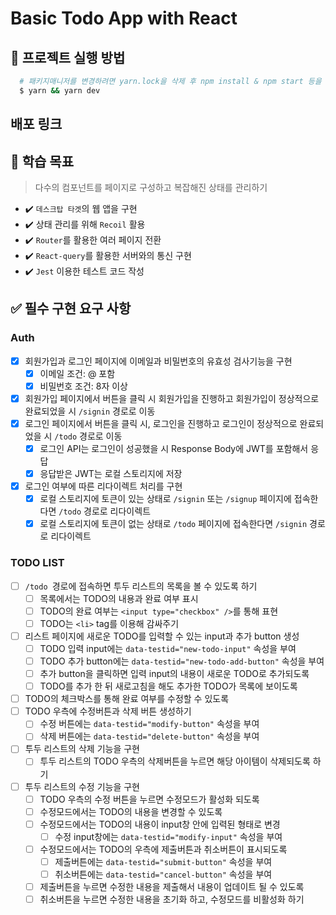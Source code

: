 # Basic Todo App with React

## 📝 프로젝트 실행 방법

```bash
  # 패키지매니저를 변경하려면 yarn.lock을 삭제 후 npm install & npm start 등을 실행한다.
  $ yarn && yarn dev
```

## 배포 링크

## 🚀 학습 목표

> 다수의 컴포넌트를 페이지로 구성하고 복잡해진 상태를 관리하기

- ✔️ `데스크탑 타겟`의 웹 앱을 구현
- ✔️ 상태 관리를 위해 `Recoil` 활용
- ✔️ `Router`를 활용한 여러 페이지 전환
- ✔️ `React-query`를 활용한 서버와의 통신 구현
- ✔️ `Jest` 이용한 테스트 코드 작성

## ✅ 필수 구현 요구 사항

### Auth

- [x] 회원가입과 로그인 페이지에 이메일과 비밀번호의 유효성 검사기능을 구현
  - [x] 이메일 조건: @ 포함
  - [x] 비밀번호 조건: 8자 이상
- [x] 회원가입 페이지에서 버튼을 클릭 시 회원가입을 진행하고 회원가입이 정상적으로 완료되었을 시 `/signin` 경로로 이동
- [x] 로그인 페이지에서 버튼을 클릭 시, 로그인을 진행하고 로그인이 정상적으로 완료되었을 시 `/todo` 경로로 이동
  - [x] 로그인 API는 로그인이 성공했을 시 Response Body에 JWT를 포함해서 응답
  - [x] 응답받은 JWT는 로컬 스토리지에 저장
- [x] 로그인 여부에 따른 리다이렉트 처리를 구현
  - [x] 로컬 스토리지에 토큰이 있는 상태로 `/signin` 또는 `/signup` 페이지에 접속한다면 `/todo` 경로로 리다이렉트
  - [x] 로컬 스토리지에 토큰이 없는 상태로 `/todo` 페이지에 접속한다면 `/signin` 경로로 리다이렉트

### TODO LIST

- [ ] `/todo `경로에 접속하면 투두 리스트의 목록을 볼 수 있도록 하기
  - [ ] 목록에서는 TODO의 내용과 완료 여부 표시
  - [ ] TODO의 완료 여부는 `<input type="checkbox" />`를 통해 표현
  - [ ] TODO는 `<li>` tag를 이용해 감싸주기
- [ ] 리스트 페이지에 새로운 TODO를 입력할 수 있는 input과 추가 button 생성
  - [ ] TODO 입력 input에는 `data-testid="new-todo-input"` 속성을 부여
  - [ ] TODO 추가 button에는 `data-testid="new-todo-add-button"` 속성을 부여
  - [ ] 추가 button을 클릭하면 입력 input의 내용이 새로운 TODO로 추가되도록
  - [ ] TODO를 추가 한 뒤 새로고침을 해도 추가한 TODO가 목록에 보이도록
- [ ] TODO의 체크박스를 통해 완료 여부를 수정할 수 있도록
- [ ] TODO 우측에 수정버튼과 삭제 버튼 생성하기
  - [ ] 수정 버튼에는 `data-testid="modify-button"` 속성을 부여
  - [ ] 삭제 버튼에는 `data-testid="delete-button"` 속성을 부여
- [ ] 투두 리스트의 삭제 기능을 구현
  - [ ] 투두 리스트의 TODO 우측의 삭제버튼을 누르면 해당 아이템이 삭제되도록 하기
- [ ] 투두 리스트의 수정 기능을 구현
  - [ ] TODO 우측의 수정 버튼을 누르면 수정모드가 활성화 되도록
  - [ ] 수정모드에서는 TODO의 내용을 변경할 수 있도록
  - [ ] 수정모드에서는 TODO의 내용이 input창 안에 입력된 형태로 변경
    - [ ] 수정 input창에는 `data-testid="modify-input"` 속성을 부여
  - [ ] 수정모드에서는 TODO의 우측에 제출버튼과 취소버튼이 표시되도록
    - [ ] 제출버튼에는 `data-testid="submit-button"` 속성을 부여
    - [ ] 취소버튼에는 `data-testid="cancel-button"` 속성을 부여
  - [ ] 제출버튼을 누르면 수정한 내용을 제출해서 내용이 업데이트 될 수 있도록
  - [ ] 취소버튼을 누르면 수정한 내용을 초기화 하고, 수정모드를 비활성화 하기
